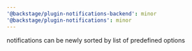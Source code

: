 ```yaml
---
'@backstage/plugin-notifications-backend': minor
'@backstage/plugin-notifications': minor
---
```


notifications can be newly sorted by list of predefined options
